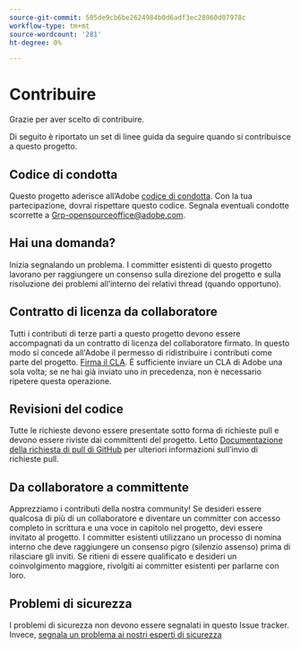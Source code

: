 ```yaml
---
source-git-commit: 505de9cb6be2624984b0d6adf3ec28960d07978c
workflow-type: tm+mt
source-wordcount: '281'
ht-degree: 0%

---
```


# Contribuire

Grazie per aver scelto di contribuire.

Di seguito è riportato un set di linee guida da seguire quando si contribuisce a questo progetto.

## Codice di condotta

Questo progetto aderisce all’Adobe [codice di condotta](code-of-conduct.md). Con la tua partecipazione, dovrai rispettare questo codice. Segnala eventuali condotte scorrette a
[Grp-opensourceoffice@adobe.com](mailto:Grp-opensourceoffice@adobe.com).

## Hai una domanda?

Inizia segnalando un problema. I committer esistenti di questo progetto lavorano per raggiungere un consenso sulla direzione del progetto e sulla risoluzione dei problemi all’interno dei relativi thread (quando opportuno).

## Contratto di licenza da collaboratore

Tutti i contributi di terze parti a questo progetto devono essere accompagnati da un contratto di licenza del collaboratore firmato. In questo modo si concede all&#39;Adobe il permesso di ridistribuire i contributi come parte del progetto. [Firma il CLA](https://opensource.adobe.com/cla.html). È sufficiente inviare un CLA di Adobe una sola volta; se ne hai già inviato uno in precedenza, non è necessario ripetere questa operazione.

## Revisioni del codice

Tutte le richieste devono essere presentate sotto forma di richieste pull e devono essere riviste dai committenti del progetto. Letto [Documentazione della richiesta di pull di GitHub](https://help.github.com/articles/about-pull-requests/)
per ulteriori informazioni sull’invio di richieste pull.

<!--
Lastly, please follow the [pull request template](PULL_REQUEST_TEMPLATE.md) when
submitting a pull request!
-->

## Da collaboratore a committente

Apprezziamo i contributi della nostra community! Se desideri essere qualcosa di più di un collaboratore e diventare un committer con accesso completo in scrittura e una voce in capitolo nel progetto, devi essere invitato al progetto. I committer esistenti utilizzano un processo di nomina interno che deve raggiungere un consenso pigro (silenzio assenso) prima di rilasciare gli inviti. Se ritieni di essere qualificato e desideri un coinvolgimento maggiore, rivolgiti ai committer esistenti per parlarne con loro.

## Problemi di sicurezza

I problemi di sicurezza non devono essere segnalati in questo Issue tracker. Invece, [segnala un problema ai nostri esperti di sicurezza](https://helpx.adobe.com/security/alertus.html)
